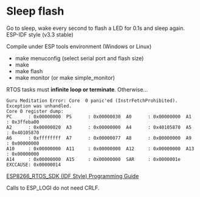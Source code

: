 # Sleep flash

Go to sleep, wake every second to flash a LED for 0.1s and sleep again.
ESP-IDF style (v3.3 stable)

Compile under ESP tools environment (Windows or Linux)

- make menuconfig (select serial port and flash size)
- make
- make flash
- make monitor (or make simple_monitor)

RTOS tasks must **infinite loop or terminate**. Otherwise...

    Guru Meditation Error: Core  0 panic'ed (InstrFetchProhibited). Exception was unhandled.
    Core 0 register dump:
    PC      : 0x00000000  PS      : 0x00000030  A0      : 0x00000000  A1      : 0x3ffeba00
    A2      : 0x00000020  A3      : 0x00000000  A4      : 0x40105870  A5      : 0x40105870
    A6      : 0xffffffff  A7      : 0x00000077  A8      : 0x00000000  A9      : 0x00000000
    A10     : 0x00000000  A11     : 0x00000000  A12     : 0x00000000  A13     : 0x00000000
    A14     : 0x00000000  A15     : 0x00000000  SAR     : 0x0000001e  EXCCAUSE: 0x00000014


[ESP8266_RTOS_SDK (IDF Style) Programming Guide](https://docs.espressif.com/projects/esp8266-rtos-sdk/en/latest/index.html)


Calls to ESP_LOGI do not need CRLF.
